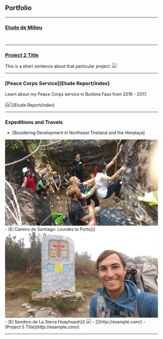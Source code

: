 ## Portfolio

---
### [Etude de Milieu]()

[<img src=""/>]()

---
### [Project 2 Title](/project_probation/index)
This is a short sentence about that particular project.
[<img src="project_probation/LOI_Transit_Isos.png?raw=true"/>](/project_probation/index)

---
### [Peace Corps Service](Etude Report/index)
Learn about my Peace Corps service in Burkina Faso from 2016 - 2017.
<br><br>
[<img src="images/SAM_1595.jpg"/>](Etude Report/index)

---

### Expeditions and Travels

- [Bouldering Development in  Northeast Thailand and the Himalaya]
<img src="images/20180225_131053.jpg">
- [El Camino de Santiago: Lourdes to Porto]()
<img src="images/20171112_115828.jpg">
- [El Sendero de La Sierra Huayhuash]()
<img src="images/SAM_1055.jpg">
- [](http://example.com/)
- [Project 5 Title](http://example.com/)

---


